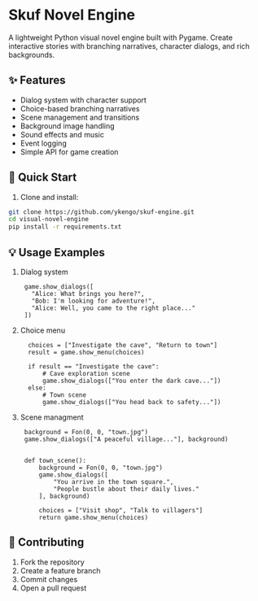 # Skuf Novel Engine

A lightweight Python visual novel engine built with Pygame. Create interactive stories with branching narratives, character dialogs, and rich backgrounds.

## ✨ Features

- Dialog system with character support
- Choice-based branching narratives  
- Scene management and transitions
- Background image handling
- Sound effects and music
- Event logging
- Simple API for game creation

## 🚀 Quick Start

1. Clone and install:
```bash
git clone https://github.com/ykengo/skuf-engine.git
cd visual-novel-engine
pip install -r requirements.txt
```


## 💡 Usage Examples

1. Dialog system
   ```
    game.show_dialogs([
      "Alice: What brings you here?",
      "Bob: I'm looking for adventure!",
      "Alice: Well, you came to the right place..."
    ])
   ```
2. Choice menu
    ```
      choices = ["Investigate the cave", "Return to town"]
      result = game.show_menu(choices)
      
      if result == "Investigate the cave":
          # Cave exploration scene
          game.show_dialogs(["You enter the dark cave..."])
      else:
          # Town scene
          game.show_dialogs(["You head back to safety..."])
    ```
3. Scene managment
   ```
    background = Fon(0, 0, "town.jpg")
    game.show_dialogs(["A peaceful village..."], background)
    
    
    def town_scene():
        background = Fon(0, 0, "town.jpg")
        game.show_dialogs([
            "You arrive in the town square.",
            "People bustle about their daily lives."
        ], background)
        
        choices = ["Visit shop", "Talk to villagers"]
        return game.show_menu(choices)
   ```
   
## 🤝 Contributing
1. Fork the repository
2. Create a feature branch
3. Commit changes
4. Open a pull request
